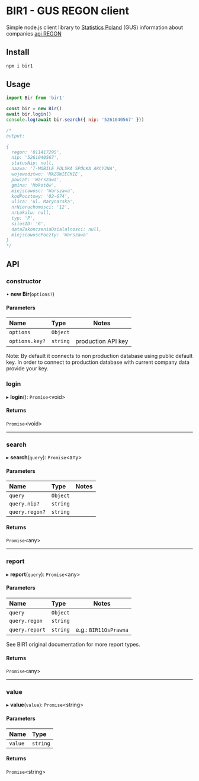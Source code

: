 # BIR1 - GUS REGON client

Simple node.js client library to
[Statistics Poland](https://en.wikipedia.org/wiki/Statistics_Poland) (GUS)
information about companies
[api REGON](https://api.stat.gov.pl/Home/RegonApi?lang=en)

## Install

```bash
npm i bir1
```

## Usage

```javascript
import Bir from 'bir1'

const bir = new Bir()
await bir.login()
console.log(await bir.search({ nip: '5261040567' }))

/*
output: 

{
  regon: '011417295',
  nip: '5261040567',
  statusNip: null,
  nazwa: 'T-MOBILE POLSKA SPÓŁKA AKCYJNA',
  wojewodztwo: 'MAZOWIECKIE',
  powiat: 'Warszawa',
  gmina: 'Mokotów',
  miejscowosc: 'Warszawa',
  kodPocztowy: '02-674',
  ulica: 'ul. Marynarska',
  nrNieruchomosci: '12',
  nrLokalu: null,
  typ: 'P',
  silosID: '6',
  dataZakonczeniaDzialalnosci: null,
  miejscowoscPoczty: 'Warszawa'
}
*/
```

## API

### constructor

• **new Bir**(`options?`)

#### Parameters

| Name           | Type     | Notes              |
| :------------- | :------- | ------------------ |
| `options`      | `Object` |                    |
| `options.key?` | `string` | production API key |

Note: By default it connects to non production database using public default
key. In order to connect to production database with current company data
provide your key.

### login

▸ **login**(): `Promise`<void\>

#### Returns

`Promise`<void\>

---

### search

▸ **search**(`query`): `Promise`<any\>

#### Parameters

| Name           | Type     | Notes |
| :------------- | :------- | ----- |
| `query`        | `Object` |       |
| `query.nip?`   | `string` |       |
| `query.regon?` | `string` |       |

#### Returns

`Promise`<any\>

---

### report

▸ **report**(`query`): `Promise`<any\>

#### Parameters

| Name           | Type     | Notes                 |
| :------------- | :------- | --------------------- |
| `query`        | `Object` |                       |
| `query.regon`  | `string` |                       |
| `query.report` | `string` | e.g.: `BIR11OsPrawna` |

See BIR1 original documentation for more report types.

#### Returns

`Promise`<any\>

---

### value

▸ **value**(`value`): `Promise`<string\>

#### Parameters

| Name    | Type     |
| :------ | :------- |
| `value` | `string` |

#### Returns

`Promise`<string\>
